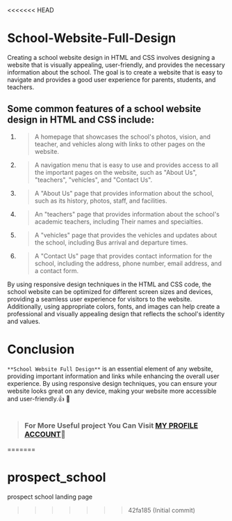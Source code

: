 <<<<<<< HEAD
# School-Website-Full-Design

Creating a school website design in HTML and CSS involves designing a website that is visually appealing, 
user-friendly, and provides the necessary information about the school. The goal is to create a website that
 is easy to navigate and provides a good user experience for parents, students, and teachers.



## Some common features of a school website design in HTML and CSS include:

1. > A homepage that showcases the school's photos, vision, and teacher, and vehicles along with links to other pages on the website.

1. > A navigation menu that is easy to use and provides access to all the important pages on the website, such as "About Us", "teachers", "vehicles", and "Contact Us".

1. > A "About Us" page that provides information about the school, such as its history, photos, staff, and facilities.

1. > An "teachers" page that provides information about the school's academic teachers, including Their names and specialties.

1. > A "vehicles" page that provides the vehicles and updates about the school, including Bus arrival and departure times.

1. > A "Contact Us" page that provides contact information for the school, including the address, phone number, email address, and a contact form.


By using responsive design techniques in the HTML and CSS code, the school website can be optimized for different screen sizes and devices, providing a seamless user experience for visitors to the website. Additionally, using appropriate colors, fonts, and images can help create a professional and visually appealing design that reflects the school's identity and values.



# Conclusion 
`**School Website Full Design**` is an essential element of any website, providing important information and links while enhancing the overall user experience. By using responsive design techniques, you can ensure your website looks great on any device, making your website more accessible and user-friendly.:+1: :tada:


```_________________________________________________________________________________________________
```
 > ### For More Useful project You Can Visit [MY PROFILE ACCOUNT](https://github.com/omarMohammedbenzo):sparkling_heart:
=======
# prospect_school
prospect school landing page
>>>>>>> 42fa185 (Initial commit)
